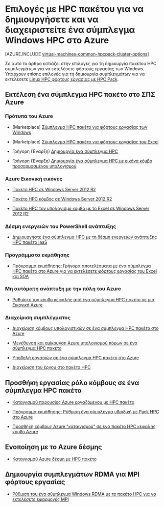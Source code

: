 <properties
 pageTitle="Επιλογές σύμπλεγμα Windows HPC πακέτο στο cloud | Microsoft Azure"
 description="Μάθετε σχετικά με τις επιλογές με το Microsoft HPC πακέτου για να δημιουργήσετε και να διαχειριστείτε ένα Windows υψηλές επιδόσεις υπολογιστική σύμπλεγμα (HPC) στο Azure cloud"
 services="virtual-machines-windows,cloud-services,batch"
 documentationCenter=""
 authors="dlepow"
 manager="timlt"
 editor=""
 tags="azure-resource-manager,azure-service-management,hpc-pack"/>
<tags
ms.service="virtual-machines-windows"
 ms.devlang="na"
 ms.topic="article"
 ms.tgt_pltfrm="vm-windows"
 ms.workload="big-compute"
 ms.date="09/26/2016"
 ms.author="danlep"/>

# <a name="options-with-hpc-pack-to-create-and-manage-a-windows-hpc-cluster-in-azure"></a>Επιλογές με HPC πακέτου για να δημιουργήσετε και να διαχειριστείτε ένα σύμπλεγμα Windows HPC στο Azure

[AZURE.INCLUDE [virtual-machines-common-hpcpack-cluster-options](../../includes/virtual-machines-common-hpcpack-cluster-options.md)]

Σε αυτό το άρθρο εστιάζει στην επιλογές για τη δημιουργία πακέτου HPC συμπλεγμάτων για να εκτελέσετε φόρτους εργασίας των Windows. Υπάρχουν επίσης επιλογές για τη δημιουργία συμπλεγμάτων για να εκτελέσετε [Linux HPC φόρτους εργασίας με HPC Pack](virtual-machines-linux-hpcpack-cluster-options.md).


## <a name="run-an-hpc-pack-cluster-in-azure-vms"></a>Εκτέλεση ένα σύμπλεγμα HPC πακέτο στο ΣΠΣ Azure

### <a name="azure-templates"></a>Πρότυπα του Azure

* (Marketplace) [Σύμπλεγμα HPC πακέτο για φόρτους εργασίας των Windows](https://azure.microsoft.com/marketplace/partners/microsofthpc/newclusterwindowscn/)

* (Marketplace) [Σύμπλεγμα HPC πακέτο για φόρτους εργασίας του Excel](https://azure.microsoft.com/marketplace/partners/microsofthpc/newclusterexcelcn/)

* Γρήγορη (Έναρξη) [Δημιουργία ένα σύμπλεγμα HPC](https://github.com/Azure/azure-quickstart-templates/tree/master/create-hpc-cluster)

* Γρήγορη (Έναρξη) [Δημιουργία ένα σύμπλεγμα HPC με εικόνα κόμβο προσαρμοσμένου υπολογισμού](https://github.com/Azure/azure-quickstart-templates/tree/master/create-hpc-cluster-custom-image)

### <a name="azure-vm-images"></a>Azure Εικονική εικόνες

* [Πακέτο HPC σε Windows Server 2012 R2](https://azure.microsoft.com/marketplace/partners/microsoft/hpcpack2012r2onwindowsserver2012r2/)

* [Πακέτο HPC κόμβος σε Windows Server 2012 R2](https://azure.microsoft.com/marketplace/partners/microsoft/hpcpack2012r2computenodeonwindowsserver2012r2/)

* [Πακέτο HPC τον υπολογισμό κόμβο με το Excel σε Windows Server 2012 R2](https://azure.microsoft.com/marketplace/partners/microsoft/hpcpack2012r2computenodewithexcelonwindowsserver2012r2/)



### <a name="powershell-deployment-script"></a>Δέσμη ενεργειών του PowerShell ανάπτυξης

* [Δημιουργήστε ένα σύμπλεγμα HPC με τη δέσμη ενεργειών ανάπτυξης HPC πακέτο IaaS](virtual-machines-windows-classic-hpcpack-cluster-powershell-script.md)

### <a name="tutorials"></a>Προγράμματα εκμάθησης

* [Πρόγραμμα εκμάθησης: Γρήγορα αποτελέσματα με ένα σύμπλεγμα HPC πακέτο στο Azure για να εκτελέσετε φόρτους εργασίας του Excel και SOA](virtual-machines-windows-excel-cluster-hpcpack.md)



### <a name="manual-deployment-with-the-azure-portal"></a>Μη αυτόματη ανάπτυξη με την πύλη του Azure

* [Ρυθμίστε τον κόμβο κεφαλής από ένα σύμπλεγμα HPC πακέτο σε μια Εικονική Azure](virtual-machines-windows-hpcpack-cluster-headnode.md)

### <a name="cluster-management"></a>Διαχείριση συμπλέγματος

* [Διαχείριση κόμβους υπολογιστικών σε ένα σύμπλεγμα HPC πακέτο στο Azure](virtual-machines-windows-classic-hpcpack-cluster-node-manage.md)

* [Μεγέθυνση και σμίκρυνση Azure υπολογισμού πόρων σε ένα σύμπλεγμα HPC πακέτο](virtual-machines-windows-classic-hpcpack-cluster-node-autogrowshrink.md)

* [Υποβολή εργασιών σε ένα σύμπλεγμα HPC πακέτο στο Azure](virtual-machines-windows-hpcpack-cluster-submit-jobs.md)

* [Διαχείριση του έργου στο πακέτο HPC](https://technet.microsoft.com/library/jj899585.aspx)


## <a name="add-worker-role-nodes-to-an-hpc-pack-cluster"></a>Προσθήκη εργασίας ρόλο κόμβους σε ένα σύμπλεγμα HPC πακέτο


* [Καταιγισμού παρουσίες Azure εργαζόμενου με HPC πακέτο](https://technet.microsoft.com/library/gg481749.aspx)

* [Πρόγραμμα εκμάθησης: Ρύθμιση ένα σύμπλεγμα υβριδική με Pack HPC στο Azure](../cloud-services/cloud-services-setup-hybrid-hpcpack-cluster.md)

* [Προσθήκη κόμβους Azure "καταιγισμού" σε ένα πακέτο HPC κεφαλής κόμβο Azure](virtual-machines-windows-classic-hpcpack-cluster-node-burst.md)


## <a name="integrate-with-azure-batch"></a>Ενοποίηση με το Azure δέσμης 

* [Καταιγισμού Azure δέσμη με HPC πακέτο](https://technet.microsoft.com/library/mt612877.aspx)

## <a name="create-rdma-clusters-for-mpi-workloads"></a>Δημιουργία συμπλεγμάτων RDMA για MPI φόρτους εργασίας

* [Ρύθμιση του ένα σύμπλεγμα Windows RDMA με το πακέτο HPC για να εκτελέσετε εφαρμογές MPI](virtual-machines-windows-classic-hpcpack-rdma-cluster.md)
